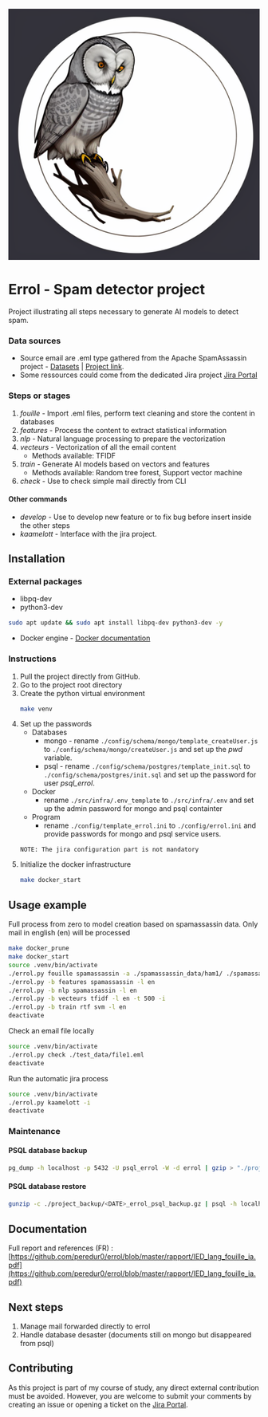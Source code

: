 ![Errol logo](./ressources/readme/errol_logo.png)
# Errol - Spam detector project
Project illustrating all steps necessary to generate AI models to detect spam.

### Data sources
- Source email are .eml type gathered from the Apache SpamAssassin project - [Datasets](https://spamassassin.apache.org/old/publiccorpus/) | [Project link](https://spamassassin.apache.org/).
- Some ressources could come from the dedicated Jira project [Jira Portal](https://kaamelott.atlassian.net/servicedesk/customer/portal/2)

### Steps or stages
1. *fouille* - Import .eml files, perform text cleaning and store the content in databases
2. *features* - Process the content to extract statistical information
3. *nlp* - Natural language processing to prepare the vectorization
4. *vecteurs* - Vectorization of all the email content
    - Methods available: TFIDF
5. *train* - Generate AI models based on vectors and features
    - Methods available: Random tree forest, Support vector machine
6. *check* - Use to check simple mail directly from CLI

#### Other commands
- *develop* - Use to develop new feature or to fix bug before insert inside the other steps
- *kaamelott* - Interface with the jira project.

## Installation
### External packages
* libpq-dev
* python3-dev
```bash
sudo apt update && sudo apt install libpq-dev python3-dev -y
```
* Docker engine - [Docker documentation](https://docs.docker.com/engine/install/)

### Instructions
1. Pull the project directly from GitHub.
2. Go to the project root directory
3. Create the python virtual environment
    ```bash
   make venv
    ```
4. Set up the passwords
   - Databases
     - mongo - rename `./config/schema/mongo/template_createUser.js` to `./config/schema/mongo/createUser.js` and set up the *pwd* variable.
     - psql - rename `./config/schema/postgres/template_init.sql` to `./config/schema/postgres/init.sql` and set up the password for user *psql_errol*.
   - Docker
     - rename `./src/infra/.env_template` to `./src/infra/.env` and set up the admin password for mongo and psql containter
   - Program
     - rename `./config/template_errol.ini` to `./config/errol.ini` and provide passwords for mongo and psql service users.
   ```
   NOTE: The jira configuration part is not mandatory
   ```
5. Initialize the docker infrastructure
   ```bash
   make docker_start
   ```

## Usage example
Full process from zero to model creation based on spamassassin data.
Only mail in english (en) will be processed
```bash
make docker_prune
make docker_start
source .venv/bin/activate
./errol.py fouille spamassassin -a ./spamassassin_data/ham1/ ./spamassassin_data/ham2/ -p ./spamassassin_data/spam1/ ./spamassassin_data/spam2/
./errol.py -b features spamassassin -l en
./errol.py -b nlp spamassassin -l en
./errol.py -b vecteurs tfidf -l en -t 500 -i
./errol.py -b train rtf svm -l en
deactivate
```

Check an email file locally
```bash
source .venv/bin/activate
./errol.py check ./test_data/file1.eml
deactivate
```

Run the automatic jira process
```bash
source .venv/bin/activate
./errol.py kaamelott -i
deactivate
```

### Maintenance
#### PSQL database backup
```bash
pg_dump -h localhost -p 5432 -U psql_errol -W -d errol | gzip > "./project_backup/$(date -I)_errol_psql_backup.gz"
```

#### PSQL database restore
```bash
gunzip -c ./project_backup/<DATE>_errol_psql_backup.gz | psql -h localhost -p 5432 -U psql_errol -W errol
```

## Documentation
Full report and references (FR) : [https://github.com/peredur0/errol/blob/master/rapport/IED_lang_fouille_ia.pdf](https://github.com/peredur0/errol/blob/master/rapport/IED_lang_fouille_ia.pdf)

## Next steps
1. Manage mail forwarded directly to errol
2. Handle database desaster (documents still on mongo but disappeared from psql)

## Contributing
As this project is part of my course of study, any direct external contribution must be avoided.
However, you are welcome to submit your comments by creating an issue or opening a ticket on the [Jira Portal](https://kaamelott.atlassian.net/servicedesk/customer/portal/2).
